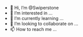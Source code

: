 - 👋 Hi, I’m @Swiperstone
- 👀 I’m interested in ...
- 🌱 I’m currently learning ...
- 💞️ I’m looking to collaborate on ...
- 📫 How to reach me ...

<!---
Swiperstone/Swiperstone is a ✨ special ✨ repository because its `README.md` (this file) appears on your GitHub profile.
You can click the Preview link to take a look at your changes.
--->
